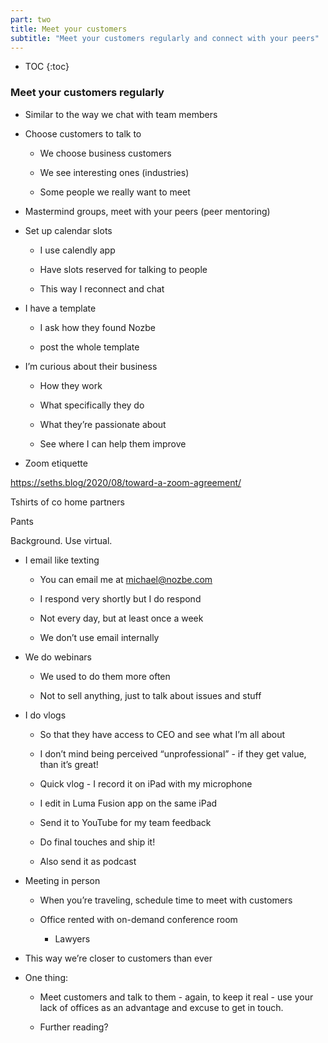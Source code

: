 ```yaml
---
part: two
title: Meet your customers
subtitle: "Meet your customers regularly and connect with your peers"
---
```


* TOC
{:toc}

### Meet your customers regularly

- Similar to the way we chat with team members

- Choose customers to talk to

	- We choose business customers

	- We see interesting ones (industries)

	- Some people we really want to meet

- Mastermind groups, meet with your peers (peer mentoring)

- Set up calendar slots

	- I use calendly app

	- Have slots reserved for talking to people

	- This way I reconnect and chat

- I have a template

	- I ask how they found Nozbe

	- post the whole template

- I’m curious about their business

	- How they work

	- What specifically they do

	- What they’re passionate about

	- See where I can help them improve

- Zoom etiquette

https://seths.blog/2020/08/toward-a-zoom-agreement/

Tshirts of co home partners 

Pants

Background. Use virtual. 


- I email like texting

	- You can email me at michael@nozbe.com

	- I respond very shortly but I do respond

	- Not every day, but at least once a week

	- We don’t use email internally

- We do webinars

	- We used to do them more often

	- Not to sell anything, just to talk about issues and stuff

- I do vlogs

	- So that they have access to CEO and see what I’m all about

	- I don’t mind being perceived “unprofessional” - if they get value, than it’s great!

	- Quick vlog - I record it on iPad with my microphone

	- I edit in Luma Fusion app on the same iPad

	- Send it to YouTube for my team feedback

	- Do final touches and ship it!

	- Also send it as podcast

- Meeting in person

	- When you’re traveling, schedule time to meet with customers

	- Office rented with on-demand conference room

		- Lawyers

- This way we’re closer to customers than ever

- One thing:

	- Meet customers and talk to them - again, to keep it real - use your lack of offices as an advantage and excuse to get in touch.

	- Further reading?
